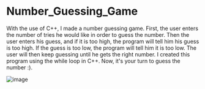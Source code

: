 # Number_Guessing_Game

With the use of C++, I made a number guessing game. First, the user enters the number of tries he would like in order to guess the number. Then the user enters his guess, and if it is too high, the program will tell him his guess is too high. If the guess is too low, the program will tell him it is too low. The user will then keep guessing until he gets the right number. I created this program using the while loop in C++. Now, it's your turn to guess the number :).

![image](https://user-images.githubusercontent.com/94204190/148304650-0ccc2c9d-379d-4ba1-99c8-4b1e1ae6005d.png)
